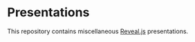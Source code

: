 # Presentations

This repository contains miscellaneous [Reveal.js](https://revealjs.com/#/) presentations. 
